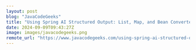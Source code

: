 ```yaml
---
layout: post
blog: "JavaCodeGeeks"
title: "Using Spring AI Structured Output: List, Map, and Bean Converters"
date: 2024-09-09T09:43:27Z
image: images/javacodegeeks.png
remote_url: "https://www.javacodegeeks.com/using-spring-ai-structured-output-list-map-and-bean-converters.html"
---
```

